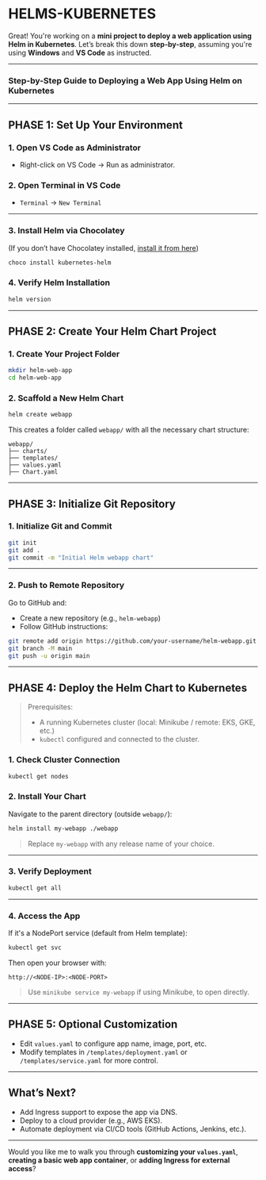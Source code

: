 # HELMS-KUBERNETES
Great! You're working on a **mini project to deploy a web application using Helm in Kubernetes**. Let’s break this down **step-by-step**, assuming you're using **Windows** and **VS Code** as instructed.

---

### **Step-by-Step Guide to Deploying a Web App Using Helm on Kubernetes**

---

## **PHASE 1: Set Up Your Environment**

### **1. Open VS Code as Administrator**

* Right-click on VS Code → Run as administrator.

### **2. Open Terminal in VS Code**

* `Terminal` → `New Terminal`

---

### **3. Install Helm via Chocolatey**

(If you don’t have Chocolatey installed, [install it from here](https://chocolatey.org/install))

```powershell
choco install kubernetes-helm
```

### **4. Verify Helm Installation**

```bash
helm version
```

---

## **PHASE 2: Create Your Helm Chart Project**

### **1. Create Your Project Folder**

```bash
mkdir helm-web-app
cd helm-web-app
```

### **2. Scaffold a New Helm Chart**

```bash
helm create webapp
```

This creates a folder called `webapp/` with all the necessary chart structure:

```
webapp/
├── charts/
├── templates/
├── values.yaml
├── Chart.yaml
```

---

## **PHASE 3: Initialize Git Repository**

### **1. Initialize Git and Commit**

```bash
git init
git add .
git commit -m "Initial Helm webapp chart"
```

---

### **2. Push to Remote Repository**

Go to GitHub and:

* Create a new repository (e.g., `helm-webapp`)
* Follow GitHub instructions:

```bash
git remote add origin https://github.com/your-username/helm-webapp.git
git branch -M main
git push -u origin main
```

---

## **PHASE 4: Deploy the Helm Chart to Kubernetes**

> Prerequisites:
>
> * A running Kubernetes cluster (local: Minikube / remote: EKS, GKE, etc.)
> * `kubectl` configured and connected to the cluster.

### **1. Check Cluster Connection**

```bash
kubectl get nodes
```

### **2. Install Your Chart**

Navigate to the parent directory (outside `webapp/`):

```bash
helm install my-webapp ./webapp
```

> Replace `my-webapp` with any release name of your choice.

---

### **3. Verify Deployment**

```bash
kubectl get all
```

---

### **4. Access the App**

If it's a NodePort service (default from Helm template):

```bash
kubectl get svc
```

Then open your browser with:

```
http://<NODE-IP>:<NODE-PORT>
```

> Use `minikube service my-webapp` if using Minikube, to open directly.

---

## **PHASE 5: Optional Customization**

* Edit `values.yaml` to configure app name, image, port, etc.
* Modify templates in `/templates/deployment.yaml` or `/templates/service.yaml` for more control.

---

## **What’s Next?**

* Add Ingress support to expose the app via DNS.
* Deploy to a cloud provider (e.g., AWS EKS).
* Automate deployment via CI/CD tools (GitHub Actions, Jenkins, etc.).

---

Would you like me to walk you through **customizing your `values.yaml`**, **creating a basic web app container**, or **adding Ingress for external access**?
